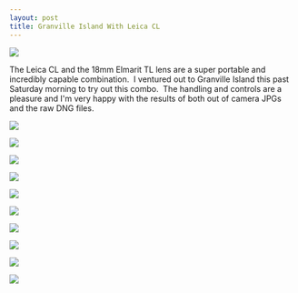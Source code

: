 ```yaml
---
layout: post
title: Granville Island With Leica CL
---
```


![](/assets/2020/2020-06-13/20200613-plane-bridge.jpg)


The Leica CL and the 18mm Elmarit TL lens are a super portable and incredibly capable combination.  I ventured out to Granville Island this past Saturday morning to try out this combo.  The handling and controls are a pleasure and I'm very happy with the results of both out of camera JPGs and the raw DNG files. 


![](/assets/2020/2020-06-13/20200613-ferry-dock.jpg)

![](/assets/2020/2020-06-13/20200613-morning-walk.jpg)

![](/assets/2020/2020-06-13/20200613-market-line.jpg)

![](/assets/2020/2020-06-13/20200613-coffee-break.jpg)

![](/assets/2020/2020-06-13/20200613-attempting-normal.jpg)

![](/assets/2020/2020-06-13/20200613-lunch.jpg)

![](/assets/2020/2020-06-13/20200613-shopping.jpg)

![](/assets/2020/2020-06-13/20200613-flowers.jpg)

![](/assets/2020/2020-06-13/20200613-boat.jpg)

![](/assets/2020/2020-06-13/20200613-canada-ramp.jpg)
